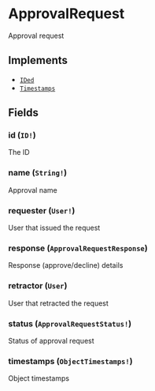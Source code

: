 # ApprovalRequest

Approval request

## Implements

- [`IDed`](../interface/ided.md)
- [`Timestamps`](../interface/timestamps.md)

## Fields

### id (`ID!`)
The ID

### name (`String!`)
Approval name

### requester (`User!`)
User that issued the request

### response (`ApprovalRequestResponse`)
Response (approve/decline) details

### retractor (`User`)
User that retracted the request

### status (`ApprovalRequestStatus!`)
Status of approval request

### timestamps (`ObjectTimestamps!`)
Object timestamps
